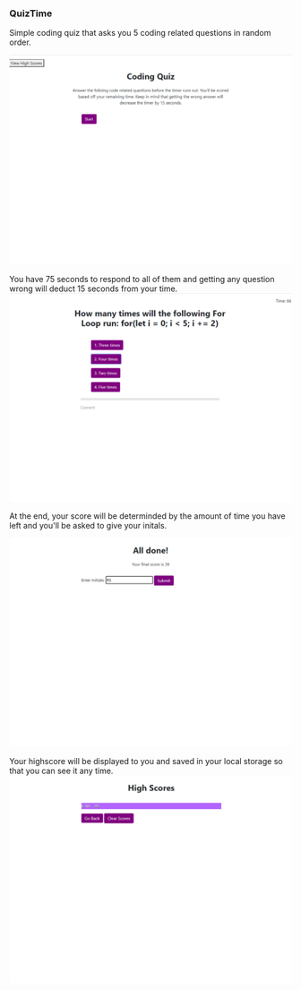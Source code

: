 ### QuizTime
Simple coding quiz that asks you 5 coding related questions in random order.

![image](screenshots/quiz_start.png)

You have 75 seconds to respond to all of them and getting any question wrong will deduct 15 seconds from your time. 
![image](screenshots/quiz_question.png)

At the end, your score will be determinded by the amount of time you have left and you'll be asked to give your initals.

![image](screenshots/quiz_finish.png)

Your highscore will be displayed to you and saved in your local storage so that you can see it any time.
![image](screenshots/quiz_highscores.png)
